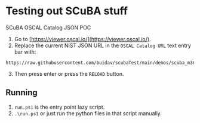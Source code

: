 # Testing out SCuBA stuff

SCuBA OSCAL Catalog JSON POC
1. Go to [https://viewer.oscal.io/](https://viewer.oscal.io/).
2. Replace the current NIST JSON URL in the `OSCAL Catalog URL` text entry bar with:
```
https://raw.githubusercontent.com/buidav/scubaTest/main/demos/scuba_m365_catalog_DEMO.json
```
3. Then press enter or press the `RELOAD` button.

## Running
1.  `run.ps1` is the entry point lazy script. 
2.  `.\run.ps1` or just run the python files in that script manually.